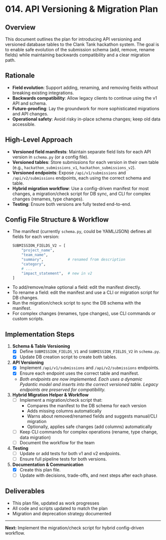 # 014. API Versioning & Migration Plan

## Overview
This document outlines the plan for introducing API versioning and versioned database tables to the Clank Tank hackathon system. The goal is to enable safe evolution of the submission schema (add, remove, rename fields) while maintaining backwards compatibility and a clear migration path.

## Rationale
- **Field evolution**: Support adding, renaming, and removing fields without breaking existing integrations.
- **Backwards compatibility**: Allow legacy clients to continue using the v1 API and schema.
- **Future-proofing**: Lay the groundwork for more sophisticated migrations and API changes.
- **Operational safety**: Avoid risky in-place schema changes; keep old data accessible.

## High-Level Approach
- **Versioned field manifests**: Maintain separate field lists for each API version in `schema.py` (or a config file).
- **Versioned tables**: Store submissions for each version in their own table (e.g., `hackathon_submissions_v1`, `hackathon_submissions_v2`).
- **Versioned endpoints**: Expose `/api/v1/submissions` and `/api/v2/submissions` endpoints, each using the correct schema and table.
- **Hybrid migration workflow**: Use a config-driven manifest for most changes, a migration/check script for DB sync, and CLI for complex changes (renames, type changes).
- **Testing**: Ensure both versions are fully tested end-to-end.

## Config File Structure & Workflow
- The manifest (currently `schema.py`, could be YAML/JSON) defines all fields for each version:
  ```python
  SUBMISSION_FIELDS_V2 = [
      "project_name",
      "team_name",
      "summary",           # renamed from description
      "category",
      # ...
      "impact_statement",  # new in v2
  ]
  ```
- To add/remove/make optional a field: edit the manifest directly.
- To rename a field: edit the manifest and use a CLI or migration script for DB changes.
- Run the migration/check script to sync the DB schema with the manifest.
- For complex changes (renames, type changes), use CLI commands or custom scripts.

## Implementation Steps
1. **Schema & Table Versioning**
    - [x] Define `SUBMISSION_FIELDS_V1` and `SUBMISSION_FIELDS_V2` in `schema.py`.
    - [x] Update DB creation script to create both tables.
2. **API Versioning**
    - [x] Implement `/api/v1/submissions` and `/api/v2/submissions` endpoints.
    - [x] Ensure each endpoint uses the correct table and manifest.
    - _Both endpoints are now implemented. Each uses a dynamic Pydantic model and inserts into the correct versioned table. Legacy endpoints are preserved for compatibility._
3. **Hybrid Migration Helper & Workflow**
    - [ ] Implement a migration/check script that:
        - Compares the manifest to the DB schema for each version
        - Adds missing columns automatically
        - Warns about removed/renamed fields and suggests manual/CLI migration
        - Optionally, applies safe changes (add columns) automatically
    - [ ] Keep CLI commands for complex operations (rename, type change, data migration)
    - [ ] Document the workflow for the team
4. **Testing**
    - [ ] Update or add tests for both v1 and v2 endpoints.
    - [ ] Ensure full pipeline tests for both versions.
5. **Documentation & Communication**
    - [x] Create this plan file.
    - [ ] Update with decisions, trade-offs, and next steps after each phase.

## Deliverables
- This plan file, updated as work progresses
- All code and scripts updated to match the plan
- Migration and deprecation strategy documented

---

**Next:** Implement the migration/check script for hybrid config-driven workflow. 